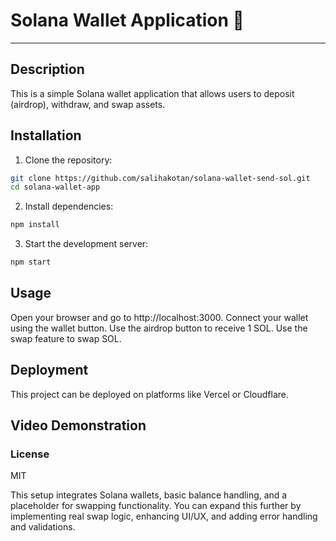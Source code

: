 # Solana Wallet Application :gem:

---

## Description

This is a simple Solana wallet application that allows users to deposit (airdrop), withdraw, and swap assets.

## Installation

1. Clone the repository:

```bash
git clone https://github.com/salihakotan/solana-wallet-send-sol.git
cd solana-wallet-app 
```

2. Install dependencies:
```bash
npm install
```

3. Start the development server:
```bash
npm start
```

## Usage
Open your browser and go to http://localhost:3000.
Connect your wallet using the wallet button.
Use the airdrop button to receive 1 SOL.
Use the swap feature to swap SOL.

## Deployment
This project can be deployed on platforms like Vercel or Cloudflare.

## Video Demonstration


### License
MIT


This setup integrates Solana wallets, basic balance handling, and a placeholder for swapping functionality. You can expand this further by implementing real swap logic, enhancing UI/UX, and adding error handling and validations.